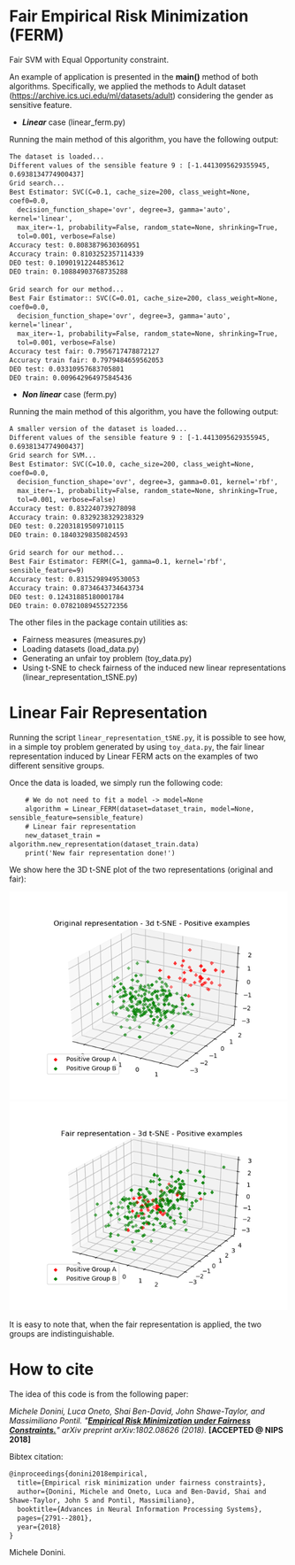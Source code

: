 # Fair Empirical Risk Minimization (FERM)

Fair SVM with Equal Opportunity constraint.

An example of application is presented in the __main()__ method of both algorithms. Specifically, we applied the methods to Adult dataset 
(https://archive.ics.uci.edu/ml/datasets/adult) considering the gender as sensitive feature.

- __*Linear*__ case (linear_ferm.py)

Running the main method of this algorithm, you have the following output:
```
The dataset is loaded...
Different values of the sensible feature 9 : [-1.4413095629355945, 0.6938134774900437]
Grid search...
Best Estimator: SVC(C=0.1, cache_size=200, class_weight=None, coef0=0.0,
  decision_function_shape='ovr', degree=3, gamma='auto', kernel='linear',
  max_iter=-1, probability=False, random_state=None, shrinking=True,
  tol=0.001, verbose=False)
Accuracy test: 0.8083879630360951
Accuracy train: 0.8103252357114339
DEO test: 0.10901912244853612
DEO train: 0.10884903768735288

Grid search for our method...
Best Fair Estimator:: SVC(C=0.01, cache_size=200, class_weight=None, coef0=0.0,
  decision_function_shape='ovr', degree=3, gamma='auto', kernel='linear',
  max_iter=-1, probability=False, random_state=None, shrinking=True,
  tol=0.001, verbose=False)
Accuracy test fair: 0.7956717478872127
Accuracy train fair: 0.7979484659562053
DEO test: 0.03310957683705801
DEO train: 0.009642964975845436
```
- __*Non linear*__ case (ferm.py)

Running the main method of this algorithm, you have the following output:
```
A smaller version of the dataset is loaded...
Different values of the sensible feature 9 : [-1.4413095629355945, 0.6938134774900437]
Grid search for SVM...
Best Estimator: SVC(C=10.0, cache_size=200, class_weight=None, coef0=0.0,
  decision_function_shape='ovr', degree=3, gamma=0.01, kernel='rbf',
  max_iter=-1, probability=False, random_state=None, shrinking=True,
  tol=0.001, verbose=False)
Accuracy test: 0.832240739278098
Accuracy train: 0.8329238329238329
DEO test: 0.22031819509710115
DEO train: 0.18403298350824593

Grid search for our method...
Best Fair Estimator: FERM(C=1, gamma=0.1, kernel='rbf', sensible_feature=9)
Accuracy test: 0.8315298949530053
Accuracy train: 0.8734643734643734
DEO test: 0.12431885180001784
DEO train: 0.07821089455272356
```



The other files in the package contain utilities as:

- Fairness measures (measures.py)
- Loading datasets (load_data.py)
- Generating an unfair toy problem (toy_data.py)
- Using t-SNE to check fairness of the induced new linear representations (linear_representation_tSNE.py)


# Linear Fair Representation
Running the script ``linear_representation_tSNE.py``, it is possible to see how, in a simple toy problem generated by using ``toy_data.py``, the fair linear representation induced by Linear FERM acts on the examples of two different sensitive groups.

Once the data is loaded, we simply run the following code:
```
    # We do not need to fit a model -> model=None
    algorithm = Linear_FERM(dataset=dataset_train, model=None, sensible_feature=sensible_feature)
    # Linear fair representation
    new_dataset_train = algorithm.new_representation(dataset_train.data)
    print('New fair representation done!')
```

We show here the 3D t-SNE plot of the two representations (original and fair):

![toy_tsne_original](figures/toy_tsne_original.png)
![toy_tsne_fair](figures/toy_tsne_fair.png)

It is easy to note that, when the fair representation is applied, the two groups are indistinguishable.


# How to cite

The idea of this code is from the following paper:

*Michele Donini, Luca Oneto, Shai Ben-David, John Shawe-Taylor, and Massimiliano Pontil. 
"[__Empirical Risk Minimization under Fairness Constraints.__](https://arxiv.org/pdf/1802.08626.pdf)" 
arXiv preprint arXiv:1802.08626 (2018).* __[ACCEPTED @ NIPS 2018]__

Bibtex citation:
```
@inproceedings{donini2018empirical,
  title={Empirical risk minimization under fairness constraints},
  author={Donini, Michele and Oneto, Luca and Ben-David, Shai and Shawe-Taylor, John S and Pontil, Massimiliano},
  booktitle={Advances in Neural Information Processing Systems},
  pages={2791--2801},
  year={2018}
}
```

Michele Donini.

